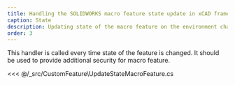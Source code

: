 ```yaml
---
title: Handling the SOLIDWORKS macro feature state update in xCAD framework
caption: State
description: Updating state of the macro feature on the environment change (selection, rebuild, suppress etc.) 
order: 3
---
```

This handler is called every time state of the feature is changed. It should be used to provide additional security for macro feature.

<<< @/_src/CustomFeature\UpdateStateMacroFeature.cs